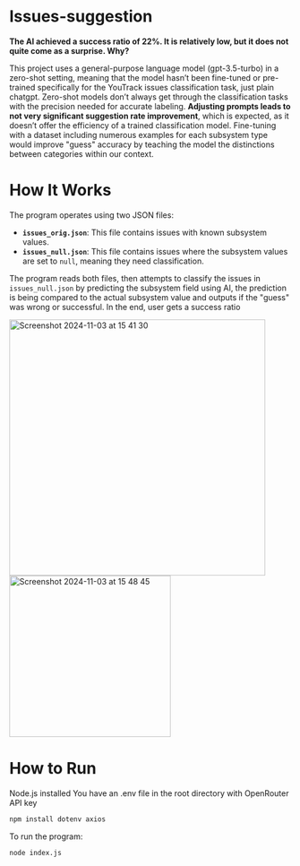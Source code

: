 # Issues-suggestion

**The AI achieved a success ratio of 22%. It is relatively low, but it does not quite come as a surprise. Why?**

This project uses a general-purpose language model (gpt-3.5-turbo) in a zero-shot setting, meaning that the model hasn’t been fine-tuned or pre-trained specifically for the YouTrack issues classification task, just plain chatgpt. Zero-shot models don’t always get through the classification tasks with the precision needed for accurate labeling. **Adjusting prompts leads to not very significant suggestion rate improvement**, which is expected, as it doesn’t offer the efficiency of a trained classification model. Fine-tuning with a dataset including numerous examples for each subsystem type would improve "guess" accuracy by teaching the model the distinctions between categories within our context. 

# How It Works

The program operates using two JSON files:

- **`issues_orig.json`**: This file contains issues with known subsystem values.
- **`issues_null.json`**: This file contains issues where the subsystem values are set to `null`, meaning they need classification.

The program reads both files, then attempts to classify the issues in `issues_null.json` by predicting the subsystem field using AI, the prediction is being compared to the actual subsystem value and outputs if the "guess" was wrong or successful. In the end, user gets a success ratio

<img width="457" alt="Screenshot 2024-11-03 at 15 41 30" src="https://github.com/user-attachments/assets/738e53ed-d367-4a50-baf4-8b7232dd4ff1">

<img width="288" alt="Screenshot 2024-11-03 at 15 48 45" src="https://github.com/user-attachments/assets/de7543fa-8801-45ba-80ab-e32853bbd07e">

# How to Run

Node.js installed
You have an .env file in the root directory with OpenRouter API key

  ```bash
  npm install dotenv axios
  ```

To run the program:

  ```bash
  node index.js
  ```
